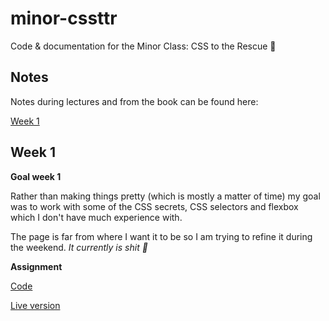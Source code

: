 # minor-cssttr

Code &amp; documentation for the Minor Class: CSS to the Rescue 🎉

## Notes
Notes during lectures and from the book can be found here:

[Week 1](week-1/notes)

## Week 1
**Goal week 1**

Rather than making things pretty (which is mostly a matter of time) my goal was to work
with some of the CSS secrets, CSS selectors and flexbox which I don't have much experience with.

The page is far from where I want it to be so I am trying to refine it during the weekend.
*It currently is shit 💩*

**Assignment**

[Code](week-1/assignment)

[Live version](https://dandevri.github.io/minor-cssttr/week-1/assignment/)
